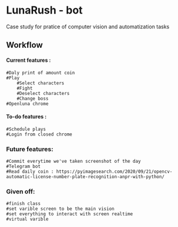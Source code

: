 # LunaRush - bot 
Case study for pratice of computer vision and automatization tasks 

## Workflow

#### Current features :
	#Daly print of amount coin
	#Play
		#Select characters
		#Fight
		#Deselect characters		
		#Change boss			
	#Openluna chrome 

#### To-do features :
	#Schedule plays
	#Login from closed chrome
	

### Future features:
	#Commit everytime we've taken screenshot of the day
	#Telegram bot
	#Read daily coin : https://pyimagesearch.com/2020/09/21/opencv-automatic-license-number-plate-recognition-anpr-with-python/

### Given off:
	#finish class 
	#set varible screen to be the main vision 
	#set everything to interact with screen realtime
	#virtual varible
